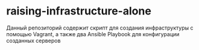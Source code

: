 # raising-infrastructure-alone
Данный репозиторий содержит скрипт для создания инфраструктуры с помощью Vagrant, а также два Ansible Playbook для конфигурации созданных серверов
